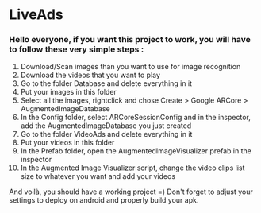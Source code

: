 # LiveAds

### Hello everyone, if you want this project to work, you will have to follow these very simple steps :

1. Download/Scan images than you want to use for image recognition
2. Download the videos that you want to play
3. Go to the folder Database and delete everything in it
4. Put your images in this folder
5. Select all the images, rightclick and chose Create > Google ARCore > AugmentedImageDatabase
6. In the Config folder, select ARCoreSessionConfig and in the inspector, add the AugmentedImageDatabase you just created
7. Go to the folder VideoAds and delete everything in it
8. Put your videos in this folder
9. In the Prefab folder, open the AugmentedImageVisualizer prefab in the inspector
10. In the Augmented Image Visualizer script, change the video clips list size to whatever you want and add your videos

And voilà, you should have a working project =)
Don't forget to adjust your settings to deploy on android and properly build your apk.
